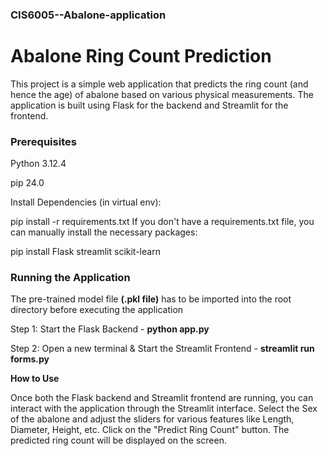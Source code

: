 ### CIS6005--Abalone-application

# Abalone Ring Count Prediction
This project is a simple web application that predicts the ring count (and hence the age) of abalone based on various physical measurements. 
The application is built using Flask for the backend and Streamlit for the frontend.


### Prerequisites

Python 3.12.4

pip 24.0


Install Dependencies (in virtual env):

pip install -r requirements.txt
If you don't have a requirements.txt file, you can manually install the necessary packages:

pip install Flask streamlit scikit-learn



### Running the Application


The pre-trained model file **(.pkl file)** has to be imported into the root directory before executing the application

Step 1: Start the Flask Backend - **python app.py**

Step 2: Open a new terminal  & Start the Streamlit Frontend - **streamlit run forms.py**


**How to Use**

Once both the Flask backend and Streamlit frontend are running, you can interact with the application through the Streamlit interface.
Select the Sex of the abalone and adjust the sliders for various features like Length, Diameter, Height, etc.
Click on the "Predict Ring Count" button.
The predicted ring count will be displayed on the screen.

